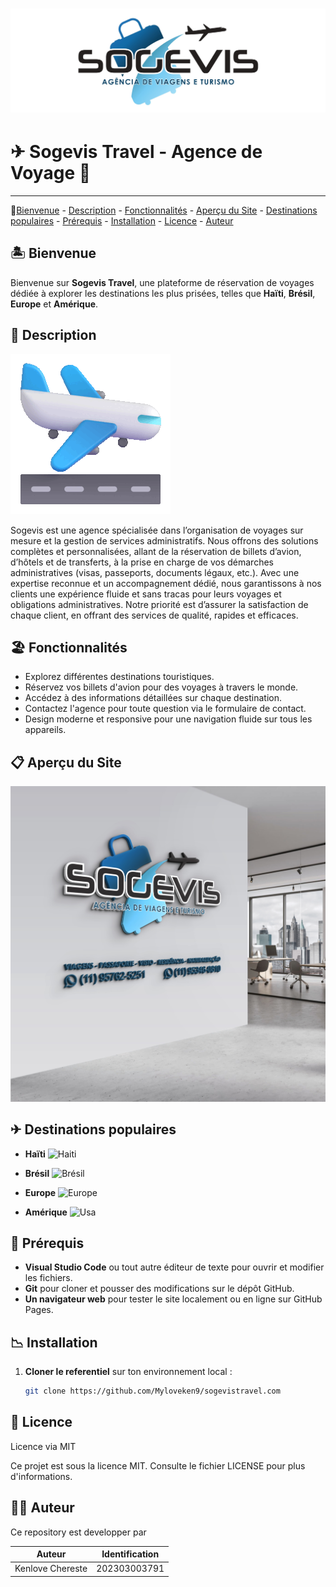 
# ![capa logotipe](./sogevistravel.com/assets/SOGEVIS%20-%20VETOR.jpg)

# ✈ Sogevis Travel - Agence de Voyage  🧳

---

🔗[Bienvenue](#-bienvenue) - [Description](#-description) - [Fonctionnalités](#-fonctionnalités) - [Aperçu du Site](#-aperçu-du-site) - [Destinations populaires](#-destinations-populaires) - [Prérequis](#-prérequis) - [Installation](#-installation) - [Licence](#-licence) - [Auteur](#-auteur)

## 🏝 Bienvenue

Bienvenue sur **Sogevis Travel**, une plateforme de réservation de voyages dédiée à explorer les destinations les plus prisées, telles que **Haïti**, **Brésil**, **Europe** et **Amérique**.

## 📝 Description

![Airplane](./sogevistravel.com/assets/Airplane%20arrival.gif)

Sogevis est une agence spécialisée dans l’organisation de voyages sur mesure et la gestion de services administratifs. Nous offrons des solutions complètes et personnalisées, allant de la réservation de billets d’avion, d’hôtels et de transferts, à la prise en charge de vos démarches administratives (visas, passeports, documents légaux, etc.). Avec une expertise reconnue et un accompagnement dédié, nous garantissons à nos clients une expérience fluide et sans tracas pour leurs voyages et obligations administratives. Notre priorité est d’assurer la satisfaction de chaque client, en offrant des services de qualité, rapides et efficaces.

## 🏖 Fonctionnalités

- Explorez différentes destinations touristiques.
- Réservez vos billets d'avion pour des voyages à travers le monde.
- Accédez à des informations détaillées sur chaque destination.
- Contactez l'agence pour toute question via le formulaire de contact.
- Design moderne et responsive pour une navigation fluide sur tous les appareils.

## 📋 Aperçu du Site

![Sogevis Travel](./sogevistravel.com/assets/preview.jpg)

## ✈ Destinations populaires

- **Haïti**    ![Haiti](assets/haiti.webp.webp)

- **Brésil**   ![Brésil](assets/brazil.webp.webp)

- **Europe**   ![Europe](assets/europe.webp.webp)

- **Amérique**  ![Usa](assets/usa.webp.webp)

## 📩 Prérequis

- **Visual Studio Code** ou tout autre éditeur de texte pour ouvrir et modifier les fichiers.
- **Git** pour cloner et pousser des modifications sur le dépôt GitHub.
- **Un navigateur web** pour tester le site localement ou en ligne sur GitHub Pages.

## 📉 Installation

1. **Cloner le referentiel** sur ton environnement local :

   ```bash
   git clone https://github.com/Myloveken9/sogevistravel.com


## 🔐 Licence

Licence via MIT

Ce projet est sous la licence MIT. Consulte le fichier LICENSE pour plus d'informations.

## 👩‍💻 Auteur

Ce repository est developper par

|Auteur|Identification|
|----------------|----------------|
| Kenlove Chereste |202303003791|
